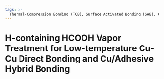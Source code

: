 ```yaml
---
tags: >-
  Thermal-Compression Bonding (TCB), Surface Activated Bonding (SAB), Cu-Cu, Direct Bonding, Hybrid Bonding
---
```

# H-containing HCOOH Vapor Treatment for Low-temperature Cu-Cu Direct Bonding and Cu/Adhesive Hybrid Bonding 



